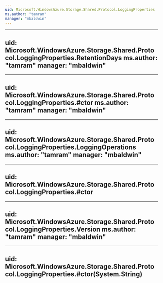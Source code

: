 ```yaml
---
uid: Microsoft.WindowsAzure.Storage.Shared.Protocol.LoggingProperties
ms.author: "tamram"
manager: "mbaldwin"
---
```


---
uid: Microsoft.WindowsAzure.Storage.Shared.Protocol.LoggingProperties.RetentionDays
ms.author: "tamram"
manager: "mbaldwin"
---

---
uid: Microsoft.WindowsAzure.Storage.Shared.Protocol.LoggingProperties.#ctor
ms.author: "tamram"
manager: "mbaldwin"
---

---
uid: Microsoft.WindowsAzure.Storage.Shared.Protocol.LoggingProperties.LoggingOperations
ms.author: "tamram"
manager: "mbaldwin"
---

---
uid: Microsoft.WindowsAzure.Storage.Shared.Protocol.LoggingProperties.#ctor
---

---
uid: Microsoft.WindowsAzure.Storage.Shared.Protocol.LoggingProperties.Version
ms.author: "tamram"
manager: "mbaldwin"
---

---
uid: Microsoft.WindowsAzure.Storage.Shared.Protocol.LoggingProperties.#ctor(System.String)
---
